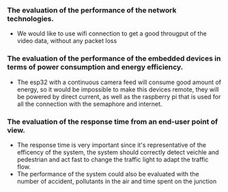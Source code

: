 ### The evaluation of the performance of the network technologies.
* We would like to use wifi connection to get a good througput of the video data, without any packet loss
### The evaluation of the performance of the embedded devices in terms of power consumption and energy efficiency.
* The esp32 with a continuous camera feed will consume good amount of energy, so it would be impossible to make this devices remote, they will be powered by direct current, as well as the raspberry pi that is used for all the connection with the semaphore and internet.
### The evaluation of the response time from an end-user point of view.
* The response time is very important since it's representative of the efficency of the system, the system should correctly detect veichle and pedestrian and act fast to change the traffic light to adapt the traffic flow.
* The performance of the system could also be evaluated with the number of accident, pollutants in the air and time spent on the junction 
